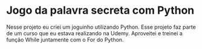 # Jogo da palavra secreta com Python
Nesse projeto eu criei um joguinho utilizando Python.
Esse projeto faz parte de um curso que eu estava realizando na Udemy. Aproveitei e treinei a função While juntamente com o For do Python.

